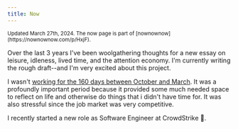 ```yaml
---
title: Now
---
```


<aside hidden>
  Say what you’d tell a friend you hadn’t seen in a year.
</aside>

<small className="note">
Updated March 27th, 2024. The now page is part of [nownownow](https://nownownow.com/p/HxjF).
</small>

Over the last 3 years I've been woolgathering thoughts for a new essay on leisure,
idleness, lived time, and the attention economy.
I'm currently writing the rough draft--and I'm very excited about this project.

I wasn't [working for the 160 days between October and March](/2024/02/25/a-year-of-tech-layoffs/).
It was a profoundly important period because it provided some much needed space to reflect on life and otherwise do things that i didn't have time for.
It was also stressful since the job market was very competitive.

I recently started a new role as Software Engineer at CrowdStrike 🦅.
